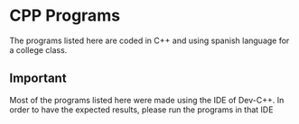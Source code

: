 # CPP Programs 

The programs listed here are coded in C++ and using spanish language for a college class.

## Important 

Most of the programs listed here were made using the IDE of Dev-C++. In order to have the expected results, please run the programs in that IDE
